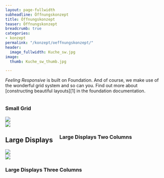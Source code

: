 ```yaml
---
layout: page-fullwidth
subheadline: Öffnungskonzept
title: Öffnungskonzept
teaser: Öffnungskonzept
breadcrumb: true
categories:
- konzept
permalink: "/konzept/oeffnungskonzept/"
header:
  image_fullwidth: Kuche_sw.jpg
image:
  thumb: Kuche_sw_thumb.jpg

---
```

_Feeling Responsive_ is built on Foundation. And of course, we make use of the wonderful grid system and so can you.  Find out more about \[constructing  beautiful layouts\]\[1\] in the foundation documentation. <!--more-->

<div class="show-for-small">
<div class="row">
<div class="small-12 columns">
<h3>Small Grid</h3>
</div><!-- /.small-12.columns -->
</div>
<div class="row">
<div class="small-6 columns">
<img src="http://placehold.it/470x264/6b6351/e1dcd7&text=2+Columns">
</div>
<div class="small-6 columns">
<img src="http://placehold.it/470x264/e05a10/e1e75e&text=2+Columns">
</div>
</div>
</div>

<div class="show-for-large-up">
<div class="row">
<div class="small-12 columns">
<h2>Large Displays</h2>
<h3>Large Displays Two Columns</h3>
</div><!-- /.small-12.columns -->
</div>

<div class="row">
<div class="large-6 columns">
<img src="http://placehold.it/470x264/6b6351/e1dcd7&text=Width+470+Pixel">
</div>
<div class="large-6 columns">
<img src="http://placehold.it/470x264/e05a10/e1e75e&text=Width+470+Pixel">
</div>
</div>

<div class="row">
<div class="small-12 columns">
<h3>Large Displays Three Columns</h3>
</div><!-- /.small-12.columns -->
</div>